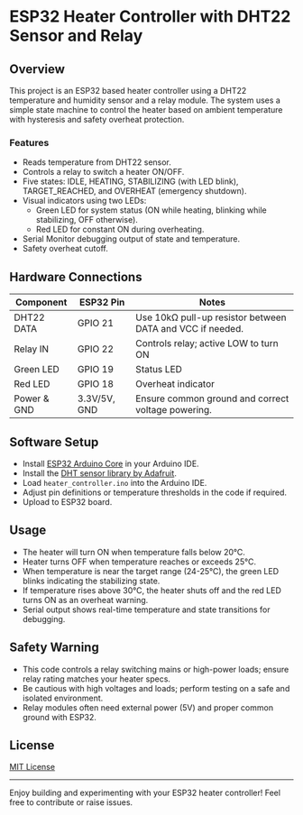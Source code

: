 # ESP32 Heater Controller with DHT22 Sensor and Relay

## Overview

This project is an ESP32 based heater controller using a DHT22 temperature and humidity sensor and a relay module. The system uses a simple state machine to control the heater based on ambient temperature with hysteresis and safety overheat protection.

### Features

- Reads temperature from DHT22 sensor.
- Controls a relay to switch a heater ON/OFF.
- Five states: IDLE, HEATING, STABILIZING (with LED blink), TARGET_REACHED, and OVERHEAT (emergency shutdown).
- Visual indicators using two LEDs:
  - Green LED for system status (ON while heating, blinking while stabilizing, OFF otherwise).
  - Red LED for constant ON during overheating.
- Serial Monitor debugging output of state and temperature.
- Safety overheat cutoff.

## Hardware Connections

| Component    | ESP32 Pin | Notes                                       |
|--------------|------------|---------------------------------------------|
| DHT22 DATA   | GPIO 21    | Use 10kΩ pull-up resistor between DATA and VCC if needed. |
| Relay IN     | GPIO 22    | Controls relay; active LOW to turn ON       |
| Green LED    | GPIO 19    | Status LED                                  |
| Red LED      | GPIO 18    | Overheat indicator                          |
| Power & GND  | 3.3V/5V, GND | Ensure common ground and correct voltage powering. |

## Software Setup

- Install [ESP32 Arduino Core](https://github.com/espressif/arduino-esp32) in your Arduino IDE.
- Install the [DHT sensor library by Adafruit](https://github.com/adafruit/DHT-sensor-library).
- Load `heater_controller.ino` into the Arduino IDE.
- Adjust pin definitions or temperature thresholds in the code if required.
- Upload to ESP32 board.

## Usage

- The heater will turn ON when temperature falls below 20°C.
- Heater turns OFF when temperature reaches or exceeds 25°C.
- When temperature is near the target range (24-25°C), the green LED blinks indicating the stabilizing state.
- If temperature rises above 30°C, the heater shuts off and the red LED turns ON as an overheat warning.
- Serial output shows real-time temperature and state transitions for debugging.

## Safety Warning

- This code controls a relay switching mains or high-power loads; ensure relay rating matches your heater specs.
- Be cautious with high voltages and loads; perform testing on a safe and isolated environment.
- Relay modules often need external power (5V) and proper common ground with ESP32.

## License

[MIT License](LICENSE)

---

Enjoy building and experimenting with your ESP32 heater controller! Feel free to contribute or raise issues.

